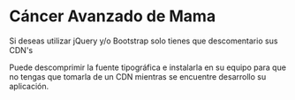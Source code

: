 # Cáncer Avanzado de Mama

Si deseas utilizar jQuery y/o Bootstrap solo tienes que descomentario sus CDN\'s

Puede descomprimir la fuente tipográfica e instalarla en su equipo para que no tengas que tomarla de un CDN mientras se encuentre desarrollo su aplicación.
